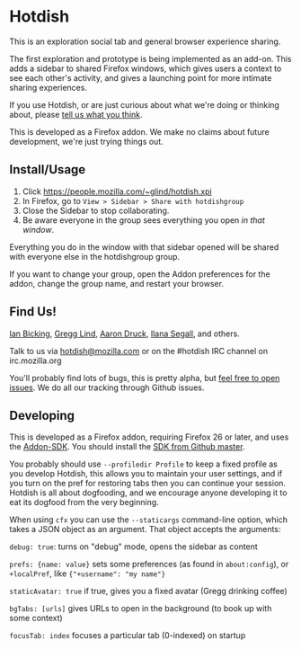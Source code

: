 Hotdish
=======

This is an exploration social tab and general browser experience sharing.

The first exploration and prototype is being implemented as an add-on. This adds a sidebar to shared Firefox windows, which gives users a context to see each other's activity, and gives a launching point for more intimate sharing experiences.

If you use Hotdish, or are just curious about what we're doing or thinking about, please [tell us what you think](hotdish@mozilla.com).

This is developed as a Firefox addon.  We make no claims about future development, we're just trying things out.


Install/Usage
-------------

1. Click https://people.mozilla.com/~glind/hotdish.xpi
2. In Firefox, go to `View > Sidebar > Share with hotdishgroup`
3. Close the Sidebar to stop collaborating.
4. Be aware everyone in the group sees everything you open *in that window*.

Everything you do in the window with that sidebar opened will be shared with everyone else in the hotdishgroup group.

If you want to change your group, open the Addon preferences for the addon, change the group name, and restart your browser.


Find Us!
---------

[Ian Bicking](http://www.ianbicking.org), [Gregg Lind](http://writeonly.wordpress.com/), [Aaron Druck](https://www.whatthedruck.com), [Ilana Segall](https://twitter.com/Sandwichface17), and others.

Talk to us via hotdish@mozilla.com or on the #hotdish IRC channel on irc.mozilla.org

You'll probably find lots of bugs, this is pretty alpha, but [feel free to open issues](https://github.com/mozilla/hotdish/issues/new). We do all our tracking through Github issues.


Developing
----------

This is developed as a Firefox addon, requiring Firefox 26 or later, and uses the [Addon-SDK](https://addons.mozilla.org/en-US/developers/docs/sdk/latest/). You should install the [SDK from Github master](https://github.com/mozilla/addon-sdk).

You probably should use `--profiledir Profile` to keep a fixed profile as you develop Hotdish, this allows you to maintain your user settings, and if you turn on the pref for restoring tabs then you can continue your session.  Hotdish is all about dogfooding, and we encourage anyone developing it to eat its dogfood from the very beginning.

When using `cfx` you can use the `--staticargs` command-line option, which takes a JSON object as an argument.  That object accepts the arguments:

`debug: true`: turns on "debug" mode, opens the sidebar as content

`prefs: {name: value}` sets some preferences (as found in `about:config`), or `+localPref`, like `{"+username": "my name"}`

`staticAvatar: true` if true, gives you a fixed avatar (Gregg drinking coffee)

`bgTabs: [urls]` gives URLs to open in the background (to book up with some context)

`focusTab: index` focuses a particular tab (0-indexed) on startup

